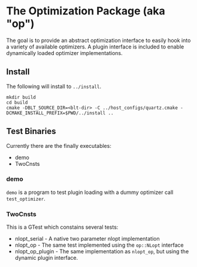 # The Optimization Package (aka "op")

The goal is to provide an abstract optimization interface to easily hook into a variety of available optimizers. A plugin interface is included to enable dynamically loaded optimizer implementations.

## Install
The following will install to `../install`.
```
mkdir build
cd build
cmake -DBLT_SOURCE_DIR=<blt-dir> -C ../host_configs/quartz.cmake -DCMAKE_INSTALL_PREFIX=$PWD/../install ..

```

## Test Binaries
Currently there are the finally executables:
- demo
- TwoCnsts

### demo
`demo` is a program to test plugin loading with a dummy optimizer call `test_optimizer`.

### TwoCnsts
This is a GTest which constains several tests:
- nlopt_serial - A native two parameter nlopt implementation
- nlopt_op - The same test implemented using the `op::NLopt` interface
- nlopt_op_plugin - The same implementation as `nlopt_op`, but using the dynamic plugin interface.

